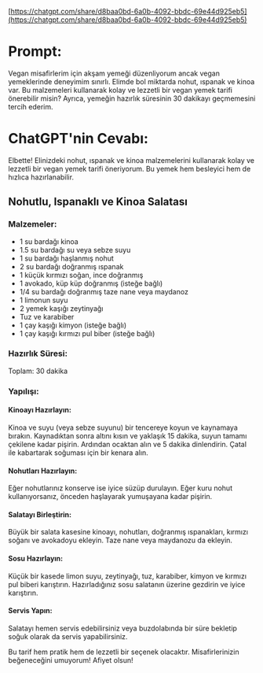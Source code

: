 <link rel="stylesheet" href="../style.css" />
<script src="../main.js"></script>

[https://chatgpt.com/share/d8baa0bd-6a0b-4092-bbdc-69e44d925eb5](https://chatgpt.com/share/d8baa0bd-6a0b-4092-bbdc-69e44d925eb5)

# Prompt: 
Vegan misafirlerim için akşam yemeği düzenliyorum ancak vegan yemeklerinde deneyimim sınırlı. Elimde bol miktarda nohut, ıspanak ve kinoa var. Bu malzemeleri kullanarak kolay ve lezzetli bir vegan yemek tarifi önerebilir misin? Ayrıca, yemeğin hazırlık süresinin 30 dakikayı geçmemesini tercih ederim.

# ChatGPT'nin Cevabı:
Elbette! Elinizdeki nohut, ıspanak ve kinoa malzemelerini kullanarak kolay ve lezzetli bir vegan yemek tarifi öneriyorum. Bu yemek hem besleyici hem de hızlıca hazırlanabilir.

## Nohutlu, Ispanaklı ve Kinoa Salatası
### Malzemeler:
* 1 su bardağı kinoa
* 1.5 su bardağı su veya sebze suyu
* 1 su bardağı haşlanmış nohut
* 2 su bardağı doğranmış ıspanak
* 1 küçük kırmızı soğan, ince doğranmış
* 1 avokado, küp küp doğranmış (isteğe bağlı)
* 1/4 su bardağı doğranmış taze nane veya maydanoz
* 1 limonun suyu
* 2 yemek kaşığı zeytinyağı
* Tuz ve karabiber
* 1 çay kaşığı kimyon (isteğe bağlı)
* 1 çay kaşığı kırmızı pul biber (isteğe bağlı)

### Hazırlık Süresi:
Toplam: 30 dakika

### Yapılışı:
#### Kinoayı Hazırlayın: 
Kinoa ve suyu (veya sebze suyunu) bir tencereye koyun ve kaynamaya bırakın. Kaynadıktan sonra altını kısın ve yaklaşık 15 dakika, suyun tamamı çekilene kadar pişirin. Ardından ocaktan alın ve 5 dakika dinlendirin. Çatal ile kabartarak soğuması için bir kenara alın.

#### Nohutları Hazırlayın: 
Eğer nohutlarınız konserve ise iyice süzüp durulayın. Eğer kuru nohut kullanıyorsanız, önceden haşlayarak yumuşayana kadar pişirin.

#### Salatayı Birleştirin:
Büyük bir salata kasesine kinoayı, nohutları, doğranmış ıspanakları, kırmızı soğanı ve avokadoyu ekleyin. Taze nane veya maydanozu da ekleyin.

#### Sosu Hazırlayın:
Küçük bir kasede limon suyu, zeytinyağı, tuz, karabiber, kimyon ve kırmızı pul biberi karıştırın. Hazırladığınız sosu salatanın üzerine gezdirin ve iyice karıştırın.

#### Servis Yapın:
Salatayı hemen servis edebilirsiniz veya buzdolabında bir süre bekletip soğuk olarak da servis yapabilirsiniz.

Bu tarif hem pratik hem de lezzetli bir seçenek olacaktır. Misafirlerinizin beğeneceğini umuyorum! Afiyet olsun!
